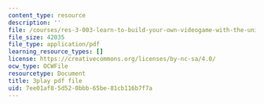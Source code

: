 ```yaml
---
content_type: resource
description: ''
file: /courses/res-3-003-learn-to-build-your-own-videogame-with-the-unity-game-engine-and-microsoft-kinect-january-iap-2017/7ee01af85d520bbb65be81cb116b7f7a_N4GOV3kzbdo.pdf
file_size: 42035
file_type: application/pdf
learning_resource_types: []
license: https://creativecommons.org/licenses/by-nc-sa/4.0/
ocw_type: OCWFile
resourcetype: Document
title: 3play pdf file
uid: 7ee01af8-5d52-0bbb-65be-81cb116b7f7a
---
```

